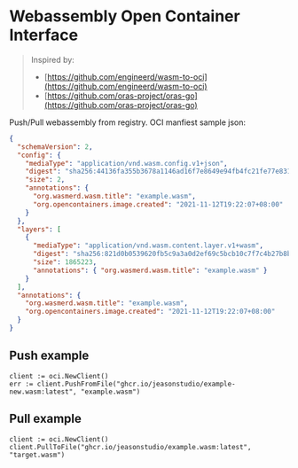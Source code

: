# Webassembly Open Container Interface

> Inspired by:
> * [https://github.com/engineerd/wasm-to-oci](https://github.com/engineerd/wasm-to-oci)
> * [https://github.com/oras-project/oras-go](https://github.com/oras-project/oras-go)

Push/Pull webassembly from registry. OCI manfiest sample json:

```json
{
  "schemaVersion": 2,
  "config": {
    "mediaType": "application/vnd.wasm.config.v1+json",
    "digest": "sha256:44136fa355b3678a1146ad16f7e8649e94fb4fc21fe77e8310c060f61caaff8a",
    "size": 2,
    "annotations": {
      "org.wasmerd.wasm.title": "example.wasm",
      "org.opencontainers.image.created": "2021-11-12T19:22:07+08:00"
    }
  },
  "layers": [
    {
      "mediaType": "application/vnd.wasm.content.layer.v1+wasm",
      "digest": "sha256:821d0b0539620fb5c9a3a0d2ef69c5bcb10c7f7c4b27b8b958882969c84a4695",
      "size": 1865223,
      "annotations": { "org.wasmerd.wasm.title": "example.wasm" }
    }
  ],
  "annotations": {
    "org.wasmerd.wasm.title": "example.wasm",
    "org.opencontainers.image.created": "2021-11-12T19:22:07+08:00"
  }
}
```


## Push example

```golang
client := oci.NewClient()
err := client.PushFromFile("ghcr.io/jeasonstudio/example-new.wasm:latest", "example.wasm")
```

## Pull example

```golang
client := oci.NewClient()
client.PullToFile("ghcr.io/jeasonstudio/example.wasm:latest", "target.wasm")
```
